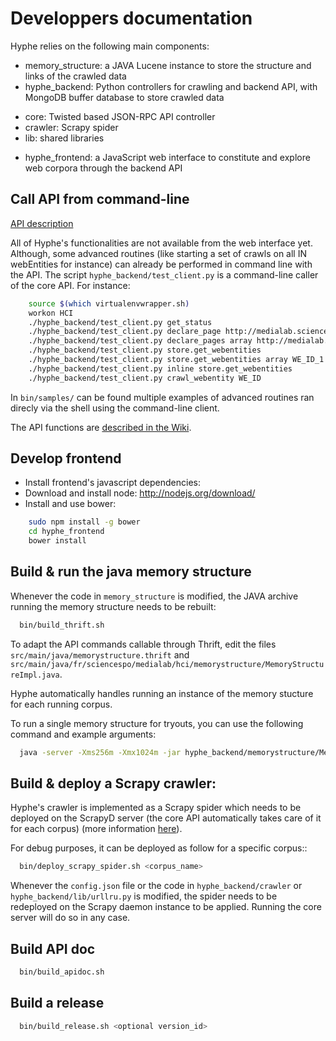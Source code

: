 # Developpers documentation

Hyphe relies on the following main components:

 * memory_structure: a JAVA Lucene instance to store the structure and links of the crawled data
 * hyphe_backend: Python controllers for crawling and backend API, with MongoDB buffer database to store crawled data
  + core: Twisted based JSON-RPC API controller
  + crawler: Scrapy spider
  + lib: shared libraries
 * hyphe_frontend: a JavaScript web interface to constitute and explore web corpora through the backend API

## Call API from command-line

[API description](api.md)

All of Hyphe's functionalities are not available from the web interface yet.
Although, some advanced routines (like starting a set of crawls on all IN webEntities for instance) can already be performed in command line with the API. The script ```hyphe_backend/test_client.py``` is a command-line caller of the core API. For instance:

```bash
    source $(which virtualenvwrapper.sh)
    workon HCI
    ./hyphe_backend/test_client.py get_status
    ./hyphe_backend/test_client.py declare_page http://medialab.sciences-po.fr
    ./hyphe_backend/test_client.py declare_pages array http://medialab.sciences-po.fr http://www.sciences-po.fr
    ./hyphe_backend/test_client.py store.get_webentities
    ./hyphe_backend/test_client.py store.get_webentities array WE_ID_1 WE_ID_2 WE_ID_3
    ./hyphe_backend/test_client.py inline store.get_webentities
    ./hyphe_backend/test_client.py crawl_webentity WE_ID
```

In ```bin/samples/``` can be found multiple examples of advanced routines ran direcly via the shell using the command-line client.

The API functions are [described in the Wiki](https://github.com/medialab/Hypertext-Corpus-Initiative/wiki/Core_API).


## Develop frontend

- Install frontend's javascript dependencies:
 - Download and install node: http://nodejs.org/download/
 - Install and use bower:
```bash
    sudo npm install -g bower
    cd hyphe_frontend
    bower install
```


## Build & run the java memory structure

Whenever the code in `memory_structure` is modified, the JAVA archive running the memory structure needs to be rebuilt:

```bash
  bin/build_thrift.sh
```

To adapt the API commands callable through Thrift, edit the files `src/main/java/memorystructure.thrift` and `src/main/java/fr/sciencespo/medialab/hci/memorystructure/MemoryStructureImpl.java`.

Hyphe automatically handles running an instance of the memory stucture for each running corpus.

To run a single memory structure for tryouts, you can use the following command and example arguments:

```bash
  java -server -Xms256m -Xmx1024m -jar hyphe_backend/memorystructure/MemoryStructureExecutable.jar log.level=DEBUG thrift.port=13500 corpus=TEST
```


## Build & deploy a Scrapy crawler:

Hyphe's crawler is implemented as a Scrapy spider which needs to be deployed on the ScrapyD server (the core API automatically takes care of it for each corpus) (more information [here](https://github.com/medialab/Hypertext-Corpus-Initiative/wiki/Scrapy-implementation-proposal)).

For debug purposes, it can be deployed as follow for a specific corpus::

```bash
  bin/deploy_scrapy_spider.sh <corpus_name>
```

Whenever the ``config.json`` file or the code in ``hyphe_backend/crawler`` or ``hyphe_backend/lib/urllru.py`` is modified, the spider needs to be redeployed on the Scrapy daemon instance to be applied. Running the core server will do so in any case.


## Build API doc

```bash
  bin/build_apidoc.sh
```


## Build a release

```bash
  bin/build_release.sh <optional version_id>
```

